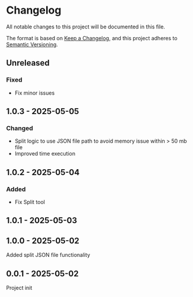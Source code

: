 # Changelog

All notable changes to this project will be documented in this file.

The format is based on [Keep a Changelog](https://keepachangelog.com/en/1.1.0/),
and this project adheres to [Semantic Versioning](https://semver.org/spec/v2.0.0.html).

## Unreleased

### Fixed

- Fix minor issues

## 1.0.3 - 2025-05-05
### Changed
- Split logic to use JSON file path to avoid memory issue within > 50 mb file
- Improved time execution

## 1.0.2 - 2025-05-04
### Added
- Fix Split tool

## 1.0.1 - 2025-05-03

## 1.0.0 - 2025-05-02
Added split JSON file functionality

## 0.0.1 - 2025-05-02
Project init
